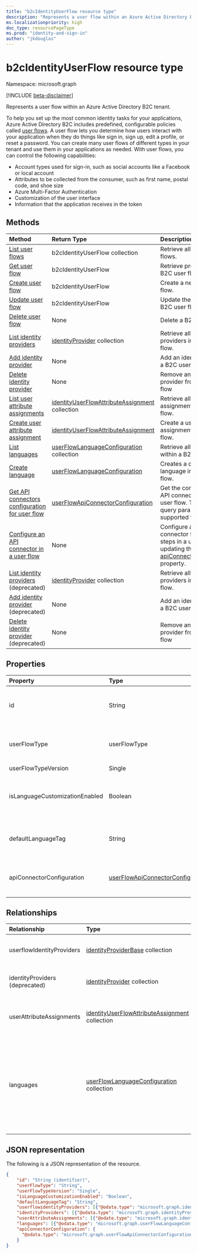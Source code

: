 ```yaml
---
title: "b2cIdentityUserFlow resource type"
description: "Represents a user flow within an Azure Active Directory B2C tenant."
ms.localizationpriority: high
doc_type: resourcePageType
ms.prod: "identity-and-sign-in"
author: "jkdouglas"
---
```


# b2cIdentityUserFlow resource type

Namespace: microsoft.graph

[!INCLUDE [beta-disclaimer](../../includes/beta-disclaimer.md)]

Represents a user flow within an Azure Active Directory B2C tenant.

To help you set up the most common identity tasks for your applications, Azure Active Directory B2C includes predefined, configurable policies called [user flows](/azure/active-directory-b2c/user-flow-overview). A user flow lets you determine how users interact with your application when they do things like sign in, sign up, edit a profile, or reset a password. You can create many user flows of different types in your tenant and use them in your applications as needed. With user flows, you can control the following capabilities:

- Account types used for sign-in, such as social accounts like a Facebook or local account
- Attributes to be collected from the consumer, such as first name, postal code, and shoe size
- Azure Multi-Factor Authentication
- Customization of the user interface
- Information that the application receives in the token

## Methods

| Method       | Return Type  |Description|
|:---------------|:--------|:----------|
|[List user flows](../api/identitycontainer-list-b2cuserflows.md)|b2cIdentityUserFlow collection|Retrieve all B2C user flows.|
|[Get user flow](../api/b2cidentityuserflow-get.md)|b2cIdentityUserFlow|Retrieve properties of a B2C user flow.|
|[Create user flow](../api/identitycontainer-post-b2cuserflows.md)|b2cIdentityUserFlow|Create a new B2C user flow.|
|[Update user flow](../api/b2cidentityuserflow-update.md)|b2cIdentityUserFlow|Update the properties of a B2C user flow.|
|[Delete user flow](../api/b2cidentityuserflow-delete.md)|None|Delete a B2C user flow.|
|[List identity providers](../api/b2cidentityuserflow-list-userflowidentityproviders.md)|[identityProvider](../resources/identityProviderbase.md) collection|Retrieve all identity providers in a B2C user flow.|
|[Add identity provider](../api/b2cidentityuserflow-userflowidentityproviders-update.md)|None|Add an identity provider to a B2C user flow.|
|[Delete identity provider](../api/b2cidentityuserflow-delete-userflowidentityproviders.md)|None|Remove an identity provider from a B2C user flow|
|[List user attribute assignments](../api/b2cidentityuserflow-list-userattributeassignments.md)|[identityUserFlowAttributeAssignment](../resources/identityuserflowattributeassignment.md) collection|Retrieve all user attribute assignments in a B2C user flow.|
|[Create user attribute assignment](../api/b2cidentityuserflow-post-userattributeassignments.md)|[identityUserFlowAttributeAssignment](../resources/identityuserflowattributeassignment.md)|Create a user attribute assignment in a B2C user flow.|
|[List languages](../api/b2cidentityuserflow-list-languages.md)|[userFlowLanguageConfiguration](../resources/userflowlanguageconfiguration.md) collection|Retrieve all languages within a B2C user flow.|
|[Create language](../api/b2cidentityuserflow-put-languages.md)|[userFlowLanguageConfiguration](../resources/userflowlanguageconfiguration.md)|Creates a custom language in a B2C user flow.|
|[Get API connectors configuration for user flow](../api/b2cidentityuserflow-get-apiConnectorConfiguration.md)|[userFlowApiConnectorConfiguration](../resources/userflowapiconnectorconfiguration.md)| Get the configuration for API connectors used in the user flow. The $expand query parameter is not supported for this method.|
|[Configure an API connector in a user flow](../api/b2cidentityuserflow-put-apiConnectorConfiguration.md)|None| Configure an API connector for specific steps in a user flow by updating the [apiConnectorConfiguration](../resources/userflowapiconnectorconfiguration.md) property.|
|[List identity providers](../api/b2cidentityuserflow-list-identityproviders.md) (deprecated)|[identityProvider](../resources/identityProvider.md) collection|Retrieve all identity providers in a B2C user flow.|
|[Add identity provider](../api/b2cidentityuserflow-post-identityproviders.md) (deprecated)|None|Add an identity provider to a B2C user flow.|
|[Delete identity provider](../api/b2cidentityuserflow-delete-identityproviders.md) (deprecated)|None|Remove an identity provider from a B2C user flow|

## Properties

|Property|Type|Description|
|:---------------|:--------|:----------|
|id|String|The name of the user flow. This is a required value and is immutable after it's created. The name will be prefixed with the value of `B2C_1_` after creation.|
|userFlowType|userFlowType|The [type of user flow](/azure/active-directory-b2c/user-flow-versions). The supported values for **userFlowType** are: `signUp`, `signIn`, `signUpOrSignIn`, `passwordReset`, `profileUpdate`, `resourceOwner`.|
|userFlowTypeVersion|Single|The version of the user flow.|
|isLanguageCustomizationEnabled|Boolean|The property that determines whether language customization is enabled within the B2C user flow. Language customization is not enabled by default for B2C user flows.|
|defaultLanguageTag|String|Indicates the default language of the b2cIdentityUserFlow that is used when no `ui_locale` tag is specified in the request. This field is [RFC 5646](https://tools.ietf.org/html/rfc5646) compliant.|
|apiConnectorConfiguration|[userFlowApiConnectorConfiguration](../resources/userflowapiconnectorconfiguration.md)|Configuration for enabling an API connector for use as part of the user flow. You can only obtain the value of this object using [Get userFlowApiConnectorConfiguration](../api/b2cidentityuserflow-get-apiConnectorConfiguration.md).|

## Relationships

| Relationship       | Type  |Description|
|:---------------|:--------|:----------|
|userflowIdentityProviders|[identityProviderBase](../resources/identityproviderbase.md) collection|The identity providers included in the user flow.|
|identityProviders (deprecated)|[identityProvider](../resources/identityprovider.md) collection|The identity providers included in the user flow.|
|userAttributeAssignments|[identityUserFlowAttributeAssignment](../resources/identityuserflowattributeassignment.md) collection|The user attribute assignments included in the user flow.|
|languages|[userFlowLanguageConfiguration](../resources/userflowlanguageconfiguration.md) collection|The languages supported for customization within the user flow. Language customization is not enabled by default in B2C user flows.|

## JSON representation

The following is a JSON representation of the resource.

<!-- {
  "blockType": "resource",
  "@odata.type": "microsoft.graph.b2cIdentityUserFlow",
  "optionalProperties": [],
  "keyProperty": "id"
} -->

```json
{
    "id": "String (identifier)",
    "userFlowType": "String",
    "userFlowTypeVersion": "Single",
    "isLanguageCustomizationEnabled": "Boolean",
    "defaultLanguageTag": "String",
    "userflowidentityProviders": [{"@odata.type": "microsoft.graph.identityProviderBase"}],
    "identityProviders": [{"@odata.type": "microsoft.graph.identityProvider"}],
    "userAttributeAssignments": [{"@odate.type": "microsoft.graph.identityUserFlowAttributeAssignment"}],
    "languages": [{"@odata.type": "microsoft.graph.userFlowLanguageConfiguration"}],
    "apiConnectorConfiguration": {
      "@odata.type": "microsoft.graph.userFlowApiConnectorConfiguration"
    }
}
```
